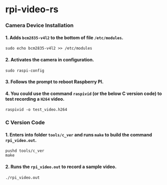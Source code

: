 # rpi-video-rs

### Camera Device Installation

#### 1. Adds `bcm2835-v4l2` to the bottom of file `/etc/modules`.

```
sudo echo bcm2835-v4l2 >> /etc/modules
```

#### 2. Activates the camera in configuration.

```
sudo raspi-config
```

#### 3. Follows the prompt to reboot Raspberry PI.

#### 4. You could use the command `raspivid` (or the below C version code) to test recording a `H264` video.

```
raspivid -o test_video.h264
```

### C Version Code

#### 1. Enters into folder `tools/c_ver` and runs `make` to build the command `rpi_video.out`.

```
pushd tools/c_ver
make
```

#### 2. Runs the `rpi_video.out` to record a sample video.

```
./rpi_video.out
```
